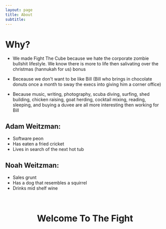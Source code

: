 ```yaml
---
layout: page
title: About
subtitle: 
---
```



# Why?

* We made Fight The Cube because we hate the corporate zombie bullshit lifestyle. We know there is more to life then salivating over the christmas (hannukah for us) bonus
 

* Beceause we don't want to be like Bill (Bill who brings in chocolate donuts once a month to sway the execs into giving him a corner office)


* Because music, writing, photography, scuba diving, surfing, shed building, chicken raising, goat herding, cocktail mixing, reading, sleeping, and buying a duvee are all more interesting then working for Bill


## Adam Weitzman:

- Software peon
- Has eaten a fried cricket
- Lives in search of the next hot tub

## Noah Weitzman:

- Sales grunt
- Has a dog that resembles a squirrel
- Drinks mid shelf wine

&nbsp;

<center><h1>Welcome To The Fight</h1></center>




